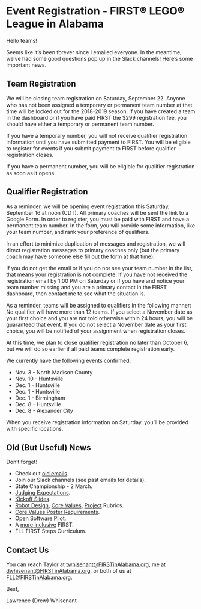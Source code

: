 # Event Registration - FIRST® LEGO® League in Alabama

Hello teams!

Seems like it’s been forever since I emailed everyone. In the meantime, we’ve had some good questions pop up in the Slack channels! Here’s some important news.

## Team Registration
We will be closing team registration on Saturday, September 22. Anyone who has not been assigned a temporary or permanent team number at that time will be locked out for the 2018-2019 season. If you have created a team in the dashboard or if you have paid FIRST the $299 registration fee, you should have either a temporary or permanent team number.

If you have a temporary number, you will not receive qualifier registration information until you have submitted payment to FIRST. You will be eligible to register for events if you submit payment to FIRST before qualifier registration closes. 

If you have a permanent number, you will be eligible for qualifier registration as soon as it opens.

## Qualifier Registration
As a reminder, we will be opening event registration this Saturday, September 16 at noon (CDT). All primary coaches will be sent the link to a Google Form. In order to register, you must be paid with FIRST and have a permanent team number. In the form, you will provide some information, like your team number, and rank your preference of qualifiers.

In an effort to minimize duplication of messages and registration, we will direct registration messages to primary coaches only (but the primary coach may have someone else fill out the form at that time).

If you do not get the email or if you do not see your team number in the list, that means your registration is not complete. If you have not received the registration email by 1:00 PM on Saturday or if you have and notice your team number missing and you are a primary contact in the FIRST dashboard, then contact me to see what the situation is.

As a reminder, teams will be assigned to qualifiers in the following manner:
No qualifier will have more than 12 teams.
If you select a November date as your first choice and you are not told otherwise within 24 hours, you will be guaranteed that event.
If you do not select a November date as your first choice, you will be notified of your assignment when registration closes.

At this time, we plan to close qualifier registration no later than October 6, but we will do so earlier if all paid teams complete registration early.

We currently have the following events confirmed:
* Nov. 3 - North Madison County
* Nov. 10 - Huntsville
* Dec. 1 - Huntsville
* Dec. 1 - Huntsville
* Dec. 1 - Birmingham
* Dec. 8 - Huntsville
* Dec. 8 - Alexander City

When you receive registration information on Saturday, you’ll be provided with specific locations.

## Old (But Useful) News
Don’t forget!
* Check out [old emails](https://github.com/drewwhis/alabama-first-lego-league/tree/master/2018_2019/email_blasts).
* Join our Slack channels (see past emails for details).
* State Championship - 2 March.
* [Judging Expectations](https://github.com/drewwhis/alabama-first-lego-league/blob/master/2018-2019/judging/judging-expectations.md).
* [Kickoff Slides](https://github.com/drewwhis/alabama-first-lego-league/tree/master/2018-2019/kickoff-slides).
* [Robot Design](https://github.com/drewwhis/alabama-first-lego-league/blob/master/2018-2019/judging/robot-design/rubric.pdf), [Core Values](https://github.com/drewwhis/alabama-first-lego-league/blob/master/2018-2019/judging/core-values/rubric.pdf), [Project](https://github.com/drewwhis/alabama-first-lego-league/blob/master/2018-2019/judging/project/rubric.pdf) Rubrics.
* [Core Values Poster Requirements](https://github.com/drewwhis/alabama-first-lego-league/blob/master/2018-2019/judging/core-values/poster.pdf).
* [Open Software Pilot](https://github.com/drewwhis/alabama-first-lego-league/blob/master/2018-2019/judging/robot-design/open-software-platform-pilot-robot-game-updates.pdf).
* A [more inclusive](https://www.firstinspires.org/about/diversityinclusion?utm_source=partner-blast&utm_medium=flljr&utm_campaign=edi-training-019) FIRST.
* FLL FIRST Steps Curriculum.

## Contact Us
You can reach Taylor at twhisenant@FIRSTinAlabama.org, me at dwhisenant@FIRSTinAlabama.org, or both of us at FLL@FIRSTinAlabama.org.

Best,

Lawrence (Drew) Whisenant
